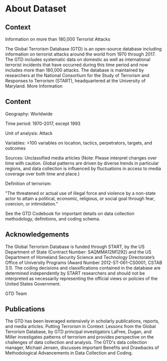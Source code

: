 # About Dataset
## Context
Information on more than 180,000 Terrorist Attacks

The Global Terrorism Database (GTD) is an open-source database including information on terrorist attacks around the world from 1970 through 2017. The GTD includes systematic data on domestic as well as international terrorist incidents that have occurred during this time period and now includes more than 180,000 attacks. The database is maintained by researchers at the National Consortium for the Study of Terrorism and Responses to Terrorism (START), headquartered at the University of Maryland.
More Information

## Content
Geography: Worldwide

Time period: 1970-2017, except 1993

Unit of analysis: Attack

Variables: >100 variables on location, tactics, perpetrators, targets, and outcomes

Sources: Unclassified media articles (Note: Please interpret changes over time with caution. Global patterns are driven by diverse trends in particular regions, and data collection is influenced by fluctuations in access to media coverage over both time and place.)

Definition of terrorism:

"The threatened or actual use of illegal force and violence by a non-state actor to attain a political, economic, religious, or social goal through fear, coercion, or intimidation."

See the GTD Codebook for important details on data collection methodology, definitions, and coding schema.

## Acknowledgements
The Global Terrorism Database is funded through START, by the US Department of State (Contract Number: SAQMMA12M1292) and the US Department of Homeland Security Science and Technology Directorate’s Office of University Programs (Award Number 2012-ST-061-CS0001, CSTAB 3.1). The coding decisions and classifications contained in the database are determined independently by START researchers and should not be interpreted as necessarily representing the official views or policies of the United States Government.

GTD Team

## Publications
The GTD has been leveraged extensively in scholarly publications, reports, and media articles. Putting Terrorism in Context: Lessons from the Global Terrorism Database, by GTD principal investigators LaFree, Dugan, and Miller investigates patterns of terrorism and provides perspective on the challenges of data collection and analysis. The GTD's data collection manager, Michael Jensen, discusses important Benefits and Drawbacks of Methodological Advancements in Data Collection and Coding.

